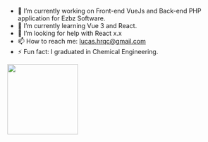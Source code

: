 
- 🔭 I’m currently working on Front-end VueJs and Back-end PHP application for Ezbz Software.
- 🌱 I’m currently learning Vue 3 and React.
- 🤔 I’m looking for help with React x.x
- 📫 How to reach me: lucas.hrqc@gmail.com
- ⚡ Fun fact: I graduated in Chemical Engineering.

<div> 
  <img height="160em" src="https://github-readme-stats.vercel.app/api?username=LucasHrqc&card_width=850px&show_icons=true&theme=github_dark&include_all_commits=true&count_private=true"/>
</div>
